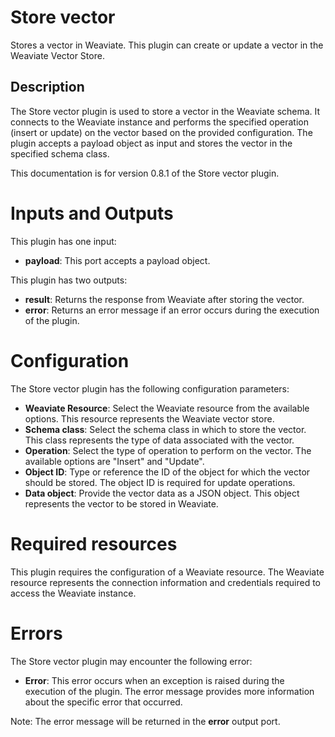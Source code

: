 # Store vector

Stores a vector in Weaviate. This plugin can create or update a vector in the Weaviate Vector Store.

## Description

The Store vector plugin is used to store a vector in the Weaviate schema. It connects to the Weaviate instance and
performs the specified operation (insert or update) on the vector based on the provided configuration. The plugin
accepts a payload object as input and stores the vector in the specified schema class.

This documentation is for version 0.8.1 of the Store vector plugin.

# Inputs and Outputs

This plugin has one input:

- **payload**: This port accepts a payload object.

This plugin has two outputs:

- **result**: Returns the response from Weaviate after storing the vector.
- **error**: Returns an error message if an error occurs during the execution of the plugin.

# Configuration

The Store vector plugin has the following configuration parameters:

- **Weaviate Resource**: Select the Weaviate resource from the available options. This resource represents the Weaviate
  vector store.
- **Schema class**: Select the schema class in which to store the vector. This class represents the type of data
  associated with the vector.
- **Operation**: Select the type of operation to perform on the vector. The available options are "Insert" and "Update".
- **Object ID**: Type or reference the ID of the object for which the vector should be stored. The object ID is required
  for update operations.
- **Data object**: Provide the vector data as a JSON object. This object represents the vector to be stored in Weaviate.

# Required resources

This plugin requires the configuration of a Weaviate resource. The Weaviate resource represents the connection
information and credentials required to access the Weaviate instance.

# Errors

The Store vector plugin may encounter the following error:

- **Error**: This error occurs when an exception is raised during the execution of the plugin. The error message
  provides more information about the specific error that occurred.

Note: The error message will be returned in the **error** output port.